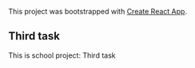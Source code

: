 This project was bootstrapped with [Create React App](https://github.com/facebook/create-react-app).

## Third task

This is school project: Third task

